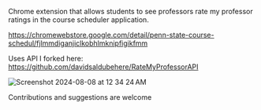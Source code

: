 Chrome extension that allows students to see professors rate my professor ratings in the course scheduler application.

https://chromewebstore.google.com/detail/penn-state-course-schedul/fjlmmdiganjiclkobhlmknipfigikfmm

Uses API I forked here: https://github.com/davidsaldubehere/RateMyProfessorAPI

![Screenshot 2024-08-08 at 12 34 24 AM](https://github.com/user-attachments/assets/fa9ee66e-7907-4717-b849-ef29c9b8f31c)

Contributions and suggestions are welcome
